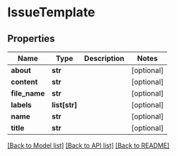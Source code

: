 # IssueTemplate

## Properties
Name | Type | Description | Notes
------------ | ------------- | ------------- | -------------
**about** | **str** |  | [optional] 
**content** | **str** |  | [optional] 
**file_name** | **str** |  | [optional] 
**labels** | **list[str]** |  | [optional] 
**name** | **str** |  | [optional] 
**title** | **str** |  | [optional] 

[[Back to Model list]](../gitea/docs/README.md#documentation-for-models) [[Back to API list]](../gitea/docs/README.md#documentation-for-api-endpoints) [[Back to README]](../gitea/docs/README.md)

